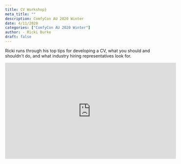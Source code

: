 ```yaml
---
title: CV Workshop}
meta_title: ""
description: ComfyCon AU 2020 Winter
date: 4/11/2020
categories: ["ComfyCon AU 2020 Winter"]
author: - Ricki Burke
draft: false
---
```

Ricki runs through his top tips for developing a CV, what you should and shouldn't do, and what industry hiring representatives look for. 

<iframe width="560" height="315" src="https://www.youtube.com/embed/NY_IpCNFGYc?si=4SzhQrENWnMlUbcK" title="YouTube video player" frameborder="0" allow="accelerometer; autoplay; clipboard-write; encrypted-media; gyroscope; picture-in-picture; web-share" allowfullscreen></iframe>